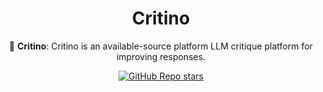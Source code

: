 <div align="center">

# **Critino**

🤖 **Critino**: Critino is an available-source platform LLM critique platform for improving responses.

[![GitHub Repo stars](https://img.shields.io/github/stars/startino/critino)](https://github.com/startino/critino)

</div>
